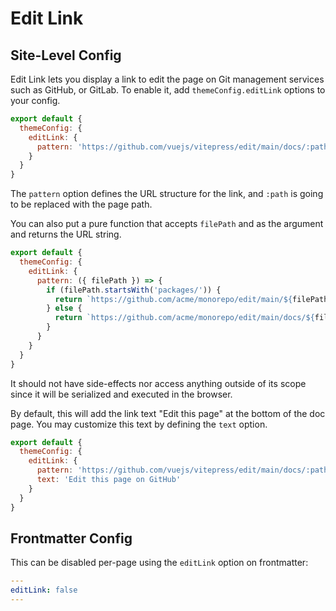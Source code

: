 # Edit Link

## Site-Level Config

Edit Link lets you display a link to edit the page on Git management services such as GitHub, or GitLab. To enable it, add `themeConfig.editLink` options to your config.

```js
export default {
  themeConfig: {
    editLink: {
      pattern: 'https://github.com/vuejs/vitepress/edit/main/docs/:path'
    }
  }
}
```

The `pattern` option defines the URL structure for the link, and `:path` is going to be replaced with the page path.

You can also put a pure function that accepts `filePath` and as the argument and returns the URL string.

```js
export default {
  themeConfig: {
    editLink: {
      pattern: ({ filePath }) => {
        if (filePath.startsWith('packages/')) {
          return `https://github.com/acme/monorepo/edit/main/${filePath}`
        } else {
          return `https://github.com/acme/monorepo/edit/main/docs/${filePath}`
        }
      }
    }
  }
}
```

It should not have side-effects nor access anything outside of its scope since it will be serialized and executed in the browser.

By default, this will add the link text "Edit this page" at the bottom of the doc page. You may customize this text by defining the `text` option.

```js
export default {
  themeConfig: {
    editLink: {
      pattern: 'https://github.com/vuejs/vitepress/edit/main/docs/:path',
      text: 'Edit this page on GitHub'
    }
  }
}
```

## Frontmatter Config

This can be disabled per-page using the `editLink` option on frontmatter:

```yaml
---
editLink: false
---
```
